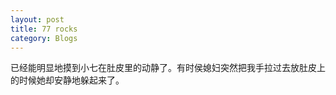 ```yaml
---
layout: post 
title: 77 rocks
category: Blogs
---
```


已经能明显地摸到小七在肚皮里的动静了。有时侯媳妇突然把我手拉过去放肚皮上的时候她却安静地躲起来了。
